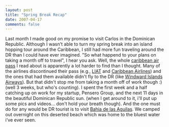 ```yaml
---
layout: post
title: "Spring Break Recap"
date: 2007-04-17
comments: false
---
```


Last month I made good on my promise to visit Carlos in the Dominican Republic. Although I wasn't able to turn my spring break into an island hopping tour around the Caribbean, I still had more fun traveling around the DR than I could have ever imagined. "So what happend to your plans on taking a month off to travel", I hear you ask. Well, the whole [caribbean air pass](http://www.airtimetable.com/airpass.htm) I read about is apparently a lot harder to find than I thought. <!-- more --> Many of the airlines discontinued their pass (e.g., [LIAT](http://www.liatairline.com/) and [Caribbean Airlines](http://www.caribbean-airlines.com)) and the ones that had them available didn't fly to the DR (like [Windward Islands Airways](http://www.fly-winair.com/)). But that didn't stop me from taking a month off of work though :) (well 3 weeks, but who's counting). I spent the first week and a half catching up on work for my startup, Pensero Group, and the next 11 days in the beautiful Dominican Republic sun. (when I get around to it, i'll put up some pics and videos... don't hold your breath though). And the one must do for any would be DR tourist is to visit [Bahia de las Aguilas](http://flickr.com/search/?q=bahia+de+las+aguilas+). We camped out overnight on this deserted beach which was home to the bluest water i've ever seen.

